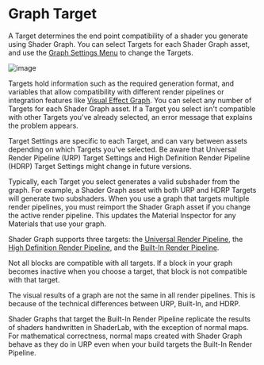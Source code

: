 # Graph Target

A Target determines the end point compatibility of a shader you generate using Shader Graph. You can select Targets for each Shader Graph asset, and use the [Graph Settings Menu](Graph-Settings-Tab.md) to change the Targets.

![image](images/GraphSettings_Menu.png)

Targets hold information such as the required generation format, and variables that allow compatibility with different render pipelines or integration features like [Visual Effect Graph](https://docs.unity3d.com/Packages/com.unity.visualeffectgraph@latest). You can select any number of Targets for each Shader Graph asset. If a Target you select isn't compatible with other Targets you've already selected, an error message that explains the problem appears.

Target Settings are specific to each Target, and can vary between assets depending on which Targets you've selected. Be aware that Universal Render Pipeline (URP) Target Settings and High Definition Render Pipeline (HDRP) Target Settings might change in future versions.

Typically, each Target you select generates a valid subshader from the graph. For example, a Shader Graph asset with both URP and HDRP Targets will generate two subshaders. When you use a graph that targets multiple render pipelines, you must reimport the Shader Graph asset if you change the active render pipeline. This updates the Material Inspector for any Materials that use your graph.

Shader Graph supports three targets: the [Universal Render Pipeline](https://docs.unity3d.com/Packages/com.unity.render-pipelines.universal@12.0/manual/index.html), the [High Definition Render Pipeline](https://docs.unity3d.com/Packages/com.unity.render-pipelines.high-definition@12.0/manual/index.html), and the [Built-In Render Pipeline](https://docs.unity3d.com/2020.3/Documentation/Manual/render-pipelines.html).

Not all blocks are compatible with all targets. If a block in your graph becomes inactive when you choose a target, that block is not compatible with that target.

The visual results of a graph are not the same in all render pipelines. This is because of the technical differences between URP, Built-In, and HDRP.

Shader Graphs that target the Built-In Render Pipeline replicate the results of shaders handwritten in ShaderLab, with the exception of normal maps. For mathematical correctness, normal maps created with Shader Graph behave as they do in URP even when your build targets the Built-In Render Pipeline.

